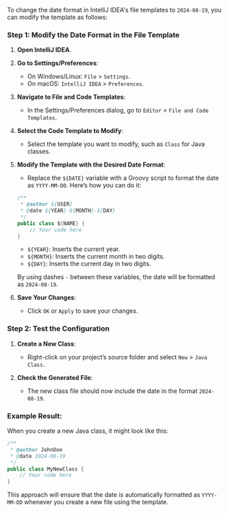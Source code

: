 To change the date format in IntelliJ IDEA's file templates to `2024-08-19`, you can modify the template as follows:

### Step 1: Modify the Date Format in the File Template
1. **Open IntelliJ IDEA**.
2. **Go to Settings/Preferences**:
   - On Windows/Linux: `File` > `Settings`.
   - On macOS: `IntelliJ IDEA` > `Preferences`.

3. **Navigate to File and Code Templates**:
   - In the Settings/Preferences dialog, go to `Editor` > `File and Code Templates`.

4. **Select the Code Template to Modify**:
   - Select the template you want to modify, such as `Class` for Java classes.

5. **Modify the Template with the Desired Date Format**:
   - Replace the `${DATE}` variable with a Groovy script to format the date as `YYYY-MM-DD`. Here’s how you can do it:
   ```java
   /**
    * @author ${USER}
    * @date ${YEAR}-${MONTH}-${DAY}
    */
   public class ${NAME} {
       // Your code here
   }
   ```


   - `${YEAR}`: Inserts the current year.
   - `${MONTH}`: Inserts the current month in two digits.
   - `${DAY}`: Inserts the current day in two digits.

   By using dashes `-` between these variables, the date will be formatted as `2024-08-19`.

6. **Save Your Changes**:
   - Click `OK` or `Apply` to save your changes.

### Step 2: Test the Configuration
1. **Create a New Class**:
   - Right-click on your project’s source folder and select `New` > `Java Class`.

2. **Check the Generated File**:
   - The new class file should now include the date in the format `2024-08-19`.

### Example Result:
When you create a new Java class, it might look like this:

```java
/**
 * @author JohnDoe
 * @date 2024-08-19
 */
public class MyNewClass {
    // Your code here
}
```

This approach will ensure that the date is automatically formatted as `YYYY-MM-DD` whenever you create a new file using the template.
